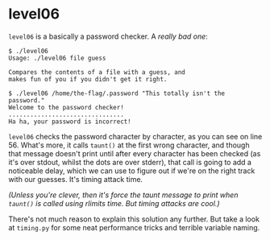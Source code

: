 level06
=======

`level06` is a basically a password checker. A *really bad one*:

	$ ./level06
	Usage: ./level06 file guess

	Compares the contents of a file with a guess, and
	makes fun of you if you didn't get it right.
	
	$ ./level06 /home/the-flag/.password "This totally isn't the password."	
	Welcome to the password checker!
	................................
	Ha ha, your password is incorrect!

`level06` checks the password character by character, as you can see on line 56. What's more, it calls `taunt()` at the first wrong character, and though that message doesn't print until after every character has been checked (as it's over stdout, whilst the dots are over stderr), that call is going to add a noticeable delay, which we can use to figure out if we're on the right track with our guesses. It's timing attack time.

*(Unless you're clever, then it's force the taunt message to print when `taunt()` is called using rlimits time. But timing attacks are cool.)*

There's not much reason to explain this solution any further. But take a look at `timing.py` for some neat performance tricks and terrible variable naming.
